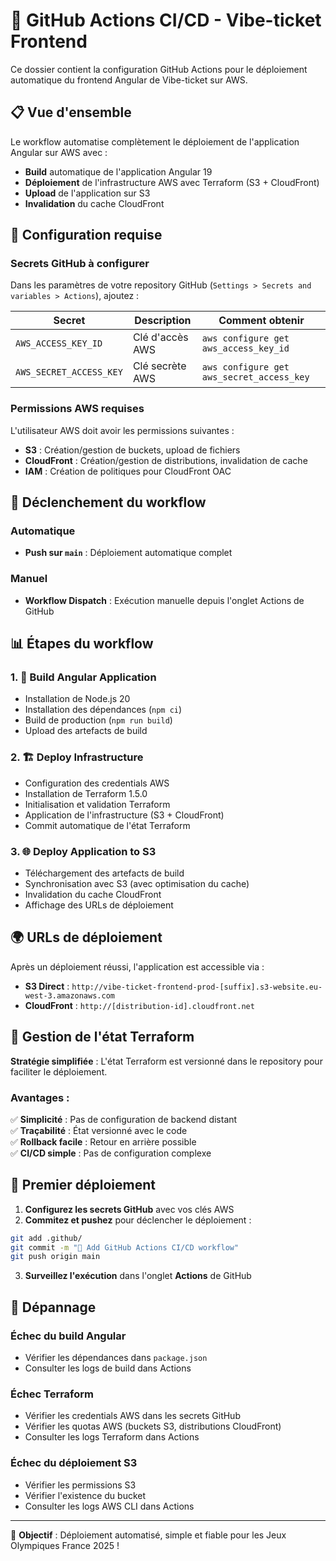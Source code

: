 # 🚀 GitHub Actions CI/CD - Vibe-ticket Frontend

Ce dossier contient la configuration GitHub Actions pour le déploiement automatique du frontend Angular de Vibe-ticket sur AWS.

## 📋 Vue d'ensemble

Le workflow automatise complètement le déploiement de l'application Angular sur AWS avec :
- **Build** automatique de l'application Angular 19
- **Déploiement** de l'infrastructure AWS avec Terraform (S3 + CloudFront)
- **Upload** de l'application sur S3
- **Invalidation** du cache CloudFront

## 🔧 Configuration requise

### Secrets GitHub à configurer

Dans les paramètres de votre repository GitHub (`Settings > Secrets and variables > Actions`), ajoutez :

| Secret | Description | Comment obtenir |
|--------|-------------|-----------------|
| `AWS_ACCESS_KEY_ID` | Clé d'accès AWS | `aws configure get aws_access_key_id` |
| `AWS_SECRET_ACCESS_KEY` | Clé secrète AWS | `aws configure get aws_secret_access_key` |

### Permissions AWS requises

L'utilisateur AWS doit avoir les permissions suivantes :
- **S3** : Création/gestion de buckets, upload de fichiers
- **CloudFront** : Création/gestion de distributions, invalidation de cache
- **IAM** : Création de politiques pour CloudFront OAC

## 🚀 Déclenchement du workflow

### Automatique
- **Push sur `main`** : Déploiement automatique complet

### Manuel
- **Workflow Dispatch** : Exécution manuelle depuis l'onglet Actions de GitHub

## 📊 Étapes du workflow

### 1. 🔨 Build Angular Application
- Installation de Node.js 20
- Installation des dépendances (`npm ci`)
- Build de production (`npm run build`)
- Upload des artefacts de build

### 2. 🏗️ Deploy Infrastructure
- Configuration des credentials AWS
- Installation de Terraform 1.5.0
- Initialisation et validation Terraform
- Application de l'infrastructure (S3 + CloudFront)
- Commit automatique de l'état Terraform

### 3. 🌐 Deploy Application to S3
- Téléchargement des artefacts de build
- Synchronisation avec S3 (avec optimisation du cache)
- Invalidation du cache CloudFront
- Affichage des URLs de déploiement

## 🌍 URLs de déploiement

Après un déploiement réussi, l'application est accessible via :

- **S3 Direct** : `http://vibe-ticket-frontend-prod-[suffix].s3-website.eu-west-3.amazonaws.com`
- **CloudFront** : `http://[distribution-id].cloudfront.net`

## 🔄 Gestion de l'état Terraform

**Stratégie simplifiée** : L'état Terraform est versionné dans le repository pour faciliter le déploiement.

### Avantages :
✅ **Simplicité** : Pas de configuration de backend distant  
✅ **Traçabilité** : État versionné avec le code  
✅ **Rollback facile** : Retour en arrière possible  
✅ **CI/CD simple** : Pas de configuration complexe  

## 🚀 Premier déploiement

1. **Configurez les secrets GitHub** avec vos clés AWS
2. **Commitez et pushez** pour déclencher le déploiement :

```bash
git add .github/
git commit -m "🚀 Add GitHub Actions CI/CD workflow"
git push origin main
```

3. **Surveillez l'exécution** dans l'onglet **Actions** de GitHub

## 🚨 Dépannage

### Échec du build Angular
- Vérifier les dépendances dans `package.json`
- Consulter les logs de build dans Actions

### Échec Terraform
- Vérifier les credentials AWS dans les secrets GitHub
- Vérifier les quotas AWS (buckets S3, distributions CloudFront)
- Consulter les logs Terraform dans Actions

### Échec du déploiement S3
- Vérifier les permissions S3
- Vérifier l'existence du bucket
- Consulter les logs AWS CLI dans Actions

---

🎯 **Objectif** : Déploiement automatisé, simple et fiable pour les Jeux Olympiques France 2025 !
